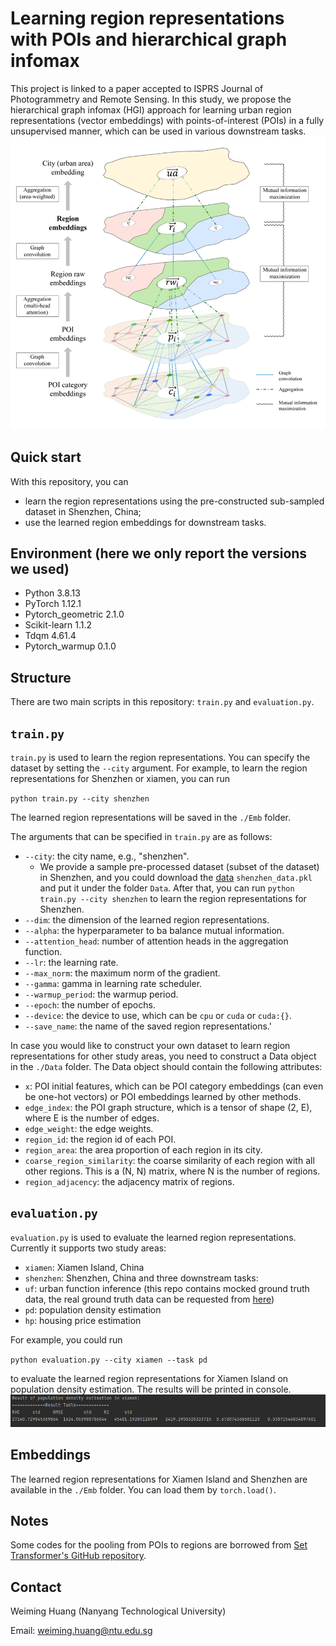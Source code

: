 # Learning region representations with POIs and hierarchical graph infomax

This project is linked to a paper accepted to ISPRS Journal of Photogrammetry and Remote Sensing.
In this study, we propose the hierarchical graph infomax (HGI) approach for learning urban region representations (vector embeddings) with points-of-interest (POIs) in a fully unsupervised manner, which can be used in various downstream tasks. 
![HGI](Figures/HGI.png)
## Quick start
With this repository, you can 
- learn the region representations using the pre-constructed sub-sampled dataset in Shenzhen, China;
- use the learned region embeddings for downstream tasks.

## Environment (here we only report the versions we used)
- Python 3.8.13
- PyTorch 1.12.1
- Pytorch_geometric 2.1.0
- Scikit-learn 1.1.2
- Tdqm 4.61.4
- Pytorch_warmup 0.1.0

## Structure
There are two main scripts in this repository: `train.py` and `evaluation.py`.


## `train.py`
`train.py` is used to learn the region representations. You can specify the dataset by setting the `--city` argument. For example, to learn the region representations for Shenzhen or xiamen, you can run 

`python train.py --city shenzhen` 

The learned region representations will be saved in the `./Emb` folder. 

The arguments that can be specified in `train.py` are as follows:
- `--city`: the city name, e.g., "shenzhen". 
  - We provide a sample pre-processed dataset (subset of the dataset) in Shenzhen, and you could download the [data](https://figshare.com/articles/dataset/Sub-sampled_dataset_for_Shenzhen_HGI_region_embedding_example_dataset_/21836496) `shenzhen_data.pkl` and put it under the folder `Data`. After that, you can run `python train.py --city shenzhen` to learn the region representations for Shenzhen.
- `--dim`: the dimension of the learned region representations.
- `--alpha`: the hyperparameter to ba balance mutual information.
- `--attention_head`: number of attention heads in the aggregation function.
- `--lr`: the learning rate.
- `--max_norm`: the maximum norm of the gradient.
- `--gamma`: gamma in learning rate scheduler.
- `--warmup_period`: the warmup period.
- `--epoch`: the number of epochs.
- `--device`: the device to use, which can be `cpu` or `cuda` or `cuda:{}`.
- `--save_name`: the name of the saved region representations.'

In case you would like to construct your own dataset to learn region representations for other study areas, you need to construct a Data object in the `./Data` folder. The Data object should contain the following attributes:
- `x`: POI initial features, which can be POI category embeddings (can even be one-hot vectors) or POI embeddings learned by other methods.
- `edge_index`: the POI graph structure, which is a tensor of shape (2, E), where E is the number of edges.
- `edge_weight`: the edge weights.
- `region_id`: the region id of each POI.
- `region_area`: the area proportion of each region in its city.
- `coarse_region_similarity`: the coarse similarity of each region with all other regions. This is a (N, N) matrix, where N is the number of regions.
- `region_adjacency`: the adjacency matrix of regions. 


## `evaluation.py`
`evaluation.py` is used to evaluate the learned region representations. Currently it supports two study areas:
- `xiamen`: Xiamen Island, China
- `shenzhen`: Shenzhen, China
and three downstream tasks:
- `uf`: urban function inference (this repo contains mocked ground truth data, the real ground truth data can be requested from [here](http://geoscape.pku.edu.cn/en.html))
- `pd`: population density estimation
- `hp`: housing price estimation

For example, you could run 

`python evaluation.py --city xiamen --task pd` 

to evaluate the learned region representations for Xiamen Island on population density estimation. The results will be printed in console.
![eval](Figures/eval.png)

## Embeddings
The learned region representations for Xiamen Island and Shenzhen are available in the `./Emb` folder. You can load them by `torch.load()`.

## Notes
Some codes for the pooling from POIs to regions are borrowed from [Set Transformer's GitHub repository](https://github.com/juho-lee/set_transformer).

## Contact
Weiming Huang (Nanyang Technological University)

Email: weiming.huang@ntu.edu.sg
